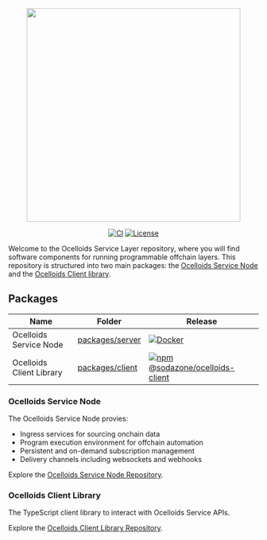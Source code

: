 <div align="center">

<picture>
  <img
    src="https://github.com/sodazone/ocelloids-services/blob/main/.github/assets/oc_services.png?raw=true"
    width="430"
    height="auto"
    alt=""
  />
</picture>

<p align="center">
  <a href="https://github.com/sodazone/ocelloids-services/actions/workflows/ci.yml"><img
      src="https://img.shields.io/github/actions/workflow/status/sodazone/ocelloids-server/ci.yml?branch=main&color=69D2E7&labelColor=A7DBD8"
      alt="CI"
    /></a>
  <a href="https://github.com/sodazone/ocelloids-services/blob/main/LICENSE"><img
      src="https://img.shields.io/github/license/sodazone/ocelloids-server?color=69D2E7&labelColor=A7DBD8"
      alt="License"
    /></a>
</p>
</div>

Welcome to the Ocelloids Service Layer repository, where you will find software components for running programmable offchain layers. This repository is structured into two main packages: the [Ocelloids Service Node](https://github.com/sodazone/ocelloids-services/blob/main/packages/server/) and the [Ocelloids Client library](https://github.com/sodazone/ocelloids-services/blob/main/packages/client/).

## Packages

| Name | Folder | Release |
| ---- | ------ | ------- |
| Ocelloids Service Node | [packages/server](https://github.com/sodazone/ocelloids-services/blob/main/packages/server/) | [![Docker](https://img.shields.io/docker/v/sodazone/ocelloids-integrated-node?label=docker&style=flat&color=69D2E7&labelColor=69D2E7&logo=npm&logoColor=333333)](https://hub.docker.com/r/sodazone/ocelloids-integrated-node) |
| Ocelloids Client Library | [packages/client](https://github.com/sodazone/ocelloids-services/blob/main/packages/client/) | <a href="https://www.npmjs.com/package/@sodazone/ocelloids-client"><img src="https://img.shields.io/npm/v/@sodazone/ocelloids-client?color=69D2E7&labelColor=69D2E7&logo=npm&logoColor=333333" alt="npm @sodazone/ocelloids-client" /></a> |

### Ocelloids Service Node

The Ocelloids Service Node provies:

- Ingress services for sourcing onchain data
- Program execution environment for offchain automation
- Persistent and on-demand subscription management
- Delivery channels including websockets and webhooks

Explore the [Ocelloids Service Node Repository](https://github.com/sodazone/ocelloids-services/blob/main/packages/server/).

### Ocelloids Client Library

The TypeScript client library to interact with Ocelloids Service APIs.

Explore the [Ocelloids Client Library Repository](https://github.com/sodazone/ocelloids-services/blob/main/packages/client/).




